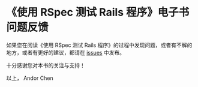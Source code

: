 # 《使用 RSpec 测试 Rails 程序》电子书问题反馈

如果您在阅读《使用 RSpec 测试 Rails 程序》的过程中发现问题，或者有不解的地方，或者有更好的建议，都请在 [issues](https://github.com/AndorChen/everydayrailsrspec-cn/issues) 中发布。

十分感谢您对本书的关注与支持！

以上，
Andor Chen
